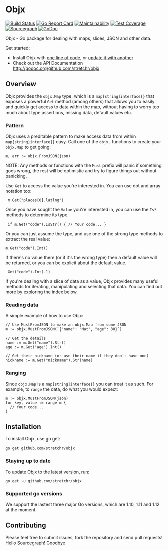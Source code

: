 # Objx
[![Build Status](https://travis-ci.org/stretchr/objx.svg?branch=master)](https://travis-ci.org/stretchr/objx)
[![Go Report Card](https://goreportcard.com/badge/github.com/stretchr/objx)](https://goreportcard.com/report/github.com/stretchr/objx)
[![Maintainability](https://api.codeclimate.com/v1/badges/1d64bc6c8474c2074f2b/maintainability)](https://codeclimate.com/github/stretchr/objx/maintainability)
[![Test Coverage](https://api.codeclimate.com/v1/badges/1d64bc6c8474c2074f2b/test_coverage)](https://codeclimate.com/github/stretchr/objx/test_coverage)
[![Sourcegraph](https://sourcegraph.com/github.com/stretchr/objx/-/badge.svg)](https://sourcegraph.com/github.com/stretchr/objx)
[![GoDoc](https://godoc.org/github.com/stretchr/objx?status.svg)](https://godoc.org/github.com/stretchr/objx)

Objx - Go package for dealing with maps, slices, JSON and other data.

Get started:

- Install Objx with [one line of code](#installation), or [update it with another](#staying-up-to-date)
- Check out the API Documentation http://godoc.org/github.com/stretchr/objx

## Overview
Objx provides the `objx.Map` type, which is a `map[string]interface{}` that exposes a powerful `Get` method (among others) that allows you to easily and quickly get access to data within the map, without having to worry too much about type assertions, missing data, default values etc.

### Pattern
Objx uses a preditable pattern to make access data from within `map[string]interface{}` easy. Call one of the `objx.` functions to create your `objx.Map` to get going:

    m, err := objx.FromJSON(json)

NOTE: Any methods or functions with the `Must` prefix will panic if something goes wrong, the rest will be optimistic and try to figure things out without panicking.

Use `Get` to access the value you're interested in.  You can use dot and array
notation too:

     m.Get("places[0].latlng")

Once you have sought the `Value` you're interested in, you can use the `Is*` methods to determine its type.

     if m.Get("code").IsStr() { // Your code... }

Or you can just assume the type, and use one of the strong type methods to extract the real value:

    m.Get("code").Int()

If there's no value there (or if it's the wrong type) then a default value will be returned, or you can be explicit about the default value.

     Get("code").Int(-1)

If you're dealing with a slice of data as a value, Objx provides many useful methods for iterating, manipulating and selecting that data.  You can find out more by exploring the index below.

### Reading data
A simple example of how to use Objx:

    // Use MustFromJSON to make an objx.Map from some JSON
    m := objx.MustFromJSON(`{"name": "Mat", "age": 30}`)

    // Get the details
    name := m.Get("name").Str()
    age := m.Get("age").Int()

    // Get their nickname (or use their name if they don't have one)
    nickname := m.Get("nickname").Str(name)

### Ranging
Since `objx.Map` is a `map[string]interface{}` you can treat it as such.  For example, to `range` the data, do what you would expect:

    m := objx.MustFromJSON(json)
    for key, value := range m {
      // Your code...
    }

## Installation
To install Objx, use go get:

    go get github.com/stretchr/objx

### Staying up to date
To update Objx to the latest version, run:

    go get -u github.com/stretchr/objx

### Supported go versions
We support the lastest three major Go versions, which are 1.10, 1.11 and 1.12 at the moment.

## Contributing
Please feel free to submit issues, fork the repository and send pull requests!
Hello Sourcegraph!
Goodbye
